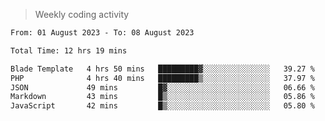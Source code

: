 > Weekly coding activity
<!--START_SECTION:waka-->

```txt
From: 01 August 2023 - To: 08 August 2023

Total Time: 12 hrs 19 mins

Blade Template   4 hrs 50 mins   █████████▓░░░░░░░░░░░░░░░   39.27 %
PHP              4 hrs 40 mins   █████████▒░░░░░░░░░░░░░░░   37.97 %
JSON             49 mins         █▓░░░░░░░░░░░░░░░░░░░░░░░   06.66 %
Markdown         43 mins         █▒░░░░░░░░░░░░░░░░░░░░░░░   05.86 %
JavaScript       42 mins         █▒░░░░░░░░░░░░░░░░░░░░░░░   05.80 %
```

<!--END_SECTION:waka-->
